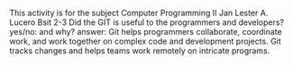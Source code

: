 This activity is for the subject Computer Programming II
Jan Lester A. Lucero
Bsit 2-3
Did the GIT is useful to the programmers and developers? yes/no: and why?
answer:
Git helps programmers collaborate, coordinate work, and work together on complex code and development projects. Git tracks changes and helps teams work remotely on intricate programs.
